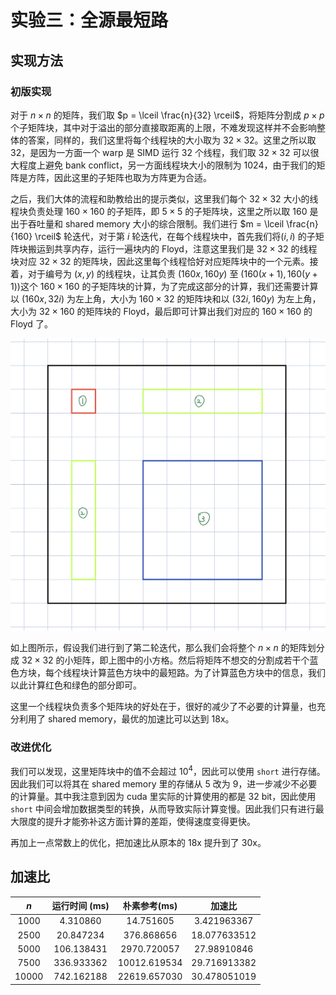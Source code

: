 # 实验三：全源最短路

## 实现方法

### 初版实现

对于 $n\times n$ 的矩阵，我们取 $p = \lceil \frac{n}{32} \rceil$，将矩阵分割成 $p\times p$ 个子矩阵块，其中对于溢出的部分直接取距离的上限，不难发现这样并不会影响整体的答案，同样的，我们这里将每个线程块的大小取为 $32\times 32$。这里之所以取 $32$，是因为一方面一个 warp 是 SIMD 运行 $32$ 个线程，我们取 $32\times 32$ 可以很大程度上避免 bank conflict，另一方面线程块大小的限制为 $1024$，由于我们的矩阵是方阵，因此这里的子矩阵也取为方阵更为合适。

之后，我们大体的流程和助教给出的提示类似，这里我们每个 $32\times 32$ 大小的线程块负责处理 $160\times 160$ 的子矩阵，即 $5\times 5$ 的子矩阵块，这里之所以取 $160$ 是出于吞吐量和 shared memory 大小的综合限制。我们进行 $m = \lceil \frac{n}{160} \rceil$ 轮迭代，对于第 $i$ 轮迭代，在每个线程块中，首先我们将$(i,i)$ 的子矩阵块搬运到共享内存，运行一遍块内的 Floyd，注意这里我们是 $32\times 32$ 的线程块对应 $32\times 32$ 的矩阵块，因此这里每个线程恰好对应矩阵块中的一个元素。接着，对于编号为 $(x,y)$ 的线程块，让其负责 $(160x,160y)$ 至 $(160(x + 1), 160(y + 1))$这个 $160\times 160$ 的子矩阵块的计算，为了完成这部分的计算，我们还需要计算以 $(160x,32i)$ 为左上角，大小为 $160\times 32$ 的矩阵块和以 $(32i,160y)$ 为左上角，大小为 $32\times 160$ 的矩阵块的 Floyd，最后即可计算出我们对应的 $160\times 160$ 的 Floyd 了。

![](./1.jpeg)

如上图所示，假设我们进行到了第二轮迭代，那么我们会将整个 $n\times n$ 的矩阵划分成 $32\times 32$ 的小矩阵，即上图中的小方格。然后将矩阵不想交的分割成若干个蓝色方块，每个线程块计算蓝色方块中的最短路。为了计算蓝色方块中的信息，我们以此计算红色和绿色的部分即可。

这里一个线程块负责多个矩阵块的好处在于，很好的减少了不必要的计算量，也充分利用了 shared memory，最优的加速比可以达到 18x。

### 改进优化

我们可以发现，这里矩阵块中的值不会超过 $10^4$，因此可以使用 `short` 进行存储。因此我们可以将其在 shared memory 里的存储从 $5$ 改为 $9$，进一步减少不必要的计算量。其中我注意到因为 cuda 里实际的计算使用的都是 $32$ bit，因此使用 `short` 中间会增加数据类型的转换，从而导致实际计算变慢。因此我们只有进行最大限度的提升才能弥补这方面计算的差距，使得速度变得更快。

再加上一点常数上的优化，把加速比从原本的 18x 提升到了 30x。

## 加速比

|   $n$   | 运行时间 $(\mathrm{ms})$ | 朴素参考$(\mathrm{ms})$ |     加速比     |
| :-----: | :----------------------: | :---------------------: | :------------: |
| $1000$  |        $4.310860$        |       $14.751605$       | $3.421963367$  |
| $2500$  |       $20.847234$        |      $376.868656$       | $18.077633512$ |
| $5000$  |       $106.138431$       |      $2970.720057$      | $27.98910846$  |
| $7500$  |       $336.933362$       |     $10012.619534$      | $29.716913382$ |
| $10000$ |       $742.162188$       |     $22619.657030$      | $30.478051019$ |


